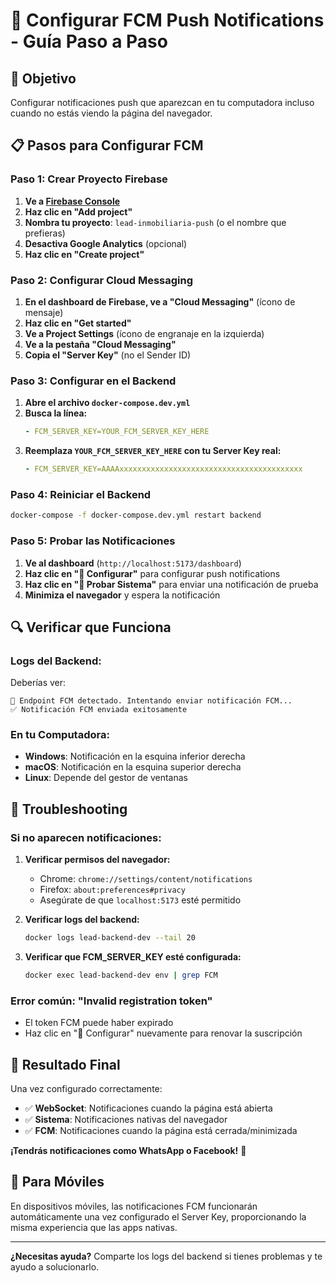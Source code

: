 # 🔔 Configurar FCM Push Notifications - Guía Paso a Paso

## 🎯 **Objetivo**
Configurar notificaciones push que aparezcan en tu computadora incluso cuando no estás viendo la página del navegador.

## 📋 **Pasos para Configurar FCM**

### **Paso 1: Crear Proyecto Firebase**

1. **Ve a [Firebase Console](https://console.firebase.google.com/)**
2. **Haz clic en "Add project"**
3. **Nombra tu proyecto**: `lead-inmobiliaria-push` (o el nombre que prefieras)
4. **Desactiva Google Analytics** (opcional)
5. **Haz clic en "Create project"**

### **Paso 2: Configurar Cloud Messaging**

1. **En el dashboard de Firebase, ve a "Cloud Messaging"** (ícono de mensaje)
2. **Haz clic en "Get started"**
3. **Ve a Project Settings** (ícono de engranaje en la izquierda)
4. **Ve a la pestaña "Cloud Messaging"**
5. **Copia el "Server Key"** (no el Sender ID)

### **Paso 3: Configurar en el Backend**

1. **Abre el archivo `docker-compose.dev.yml`**
2. **Busca la línea:**
   ```yaml
   - FCM_SERVER_KEY=YOUR_FCM_SERVER_KEY_HERE
   ```
3. **Reemplaza `YOUR_FCM_SERVER_KEY_HERE` con tu Server Key real:**
   ```yaml
   - FCM_SERVER_KEY=AAAAxxxxxxxxxxxxxxxxxxxxxxxxxxxxxxxxxxxxxxxxx
   ```

### **Paso 4: Reiniciar el Backend**

```bash
docker-compose -f docker-compose.dev.yml restart backend
```

### **Paso 5: Probar las Notificaciones**

1. **Ve al dashboard** (`http://localhost:5173/dashboard`)
2. **Haz clic en "🔐 Configurar"** para configurar push notifications
3. **Haz clic en "🔔 Probar Sistema"** para enviar una notificación de prueba
4. **Minimiza el navegador** y espera la notificación

## 🔍 **Verificar que Funciona**

### **Logs del Backend:**
Deberías ver:
```
🔔 Endpoint FCM detectado. Intentando enviar notificación FCM...
✅ Notificación FCM enviada exitosamente
```

### **En tu Computadora:**
- **Windows**: Notificación en la esquina inferior derecha
- **macOS**: Notificación en la esquina superior derecha
- **Linux**: Depende del gestor de ventanas

## 🚨 **Troubleshooting**

### **Si no aparecen notificaciones:**

1. **Verificar permisos del navegador:**
   - Chrome: `chrome://settings/content/notifications`
   - Firefox: `about:preferences#privacy`
   - Asegúrate de que `localhost:5173` esté permitido

2. **Verificar logs del backend:**
   ```bash
   docker logs lead-backend-dev --tail 20
   ```

3. **Verificar que FCM_SERVER_KEY esté configurada:**
   ```bash
   docker exec lead-backend-dev env | grep FCM
   ```

### **Error común: "Invalid registration token"**
- El token FCM puede haber expirado
- Haz clic en "🔐 Configurar" nuevamente para renovar la suscripción

## 🎉 **Resultado Final**

Una vez configurado correctamente:
- ✅ **WebSocket**: Notificaciones cuando la página está abierta
- ✅ **Sistema**: Notificaciones nativas del navegador
- ✅ **FCM**: Notificaciones cuando la página está cerrada/minimizada

**¡Tendrás notificaciones como WhatsApp o Facebook!** 🚀

## 📱 **Para Móviles**

En dispositivos móviles, las notificaciones FCM funcionarán automáticamente una vez configurado el Server Key, proporcionando la misma experiencia que las apps nativas.

---

**¿Necesitas ayuda?** Comparte los logs del backend si tienes problemas y te ayudo a solucionarlo.

